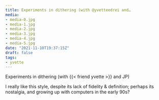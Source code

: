 ```yaml
---
title: Experiments in dithering (with @yvetteedrei and…
media:
- media-0.jpg
- media-1.jpg
- media-2.jpg
- media-3.jpg
- media-4.jpg
- media-5.jpg
date: "2021-11-10T19:37:15Z"
draft: false
tags:
- yvette
---
```

Experiments in dithering \(with {{< friend yvette >}} and JP\)



I really like this style, despite its lack of fidelity & definition; perhaps its nostalgia, and growing up with computers in the early 90s?
